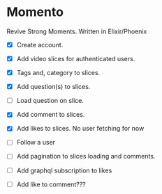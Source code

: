 # Momento

Revive Strong Moments. Written in Elixir/Phoenix

* [x] Create account.
* [x] Add video slices for authenticated users.
* [x] Tags and, category to slices.
* [x] Add question(s) to slices.
* [ ] Load question on slice.
* [x] Add comment to slices.
* [x] Add likes to slices. No user fetching for now
* [ ] Follow a user
* [ ] Add pagination to slices loading and comments.
* [ ] Add graphql subscription to likes
* [ ] Add like to comment???

